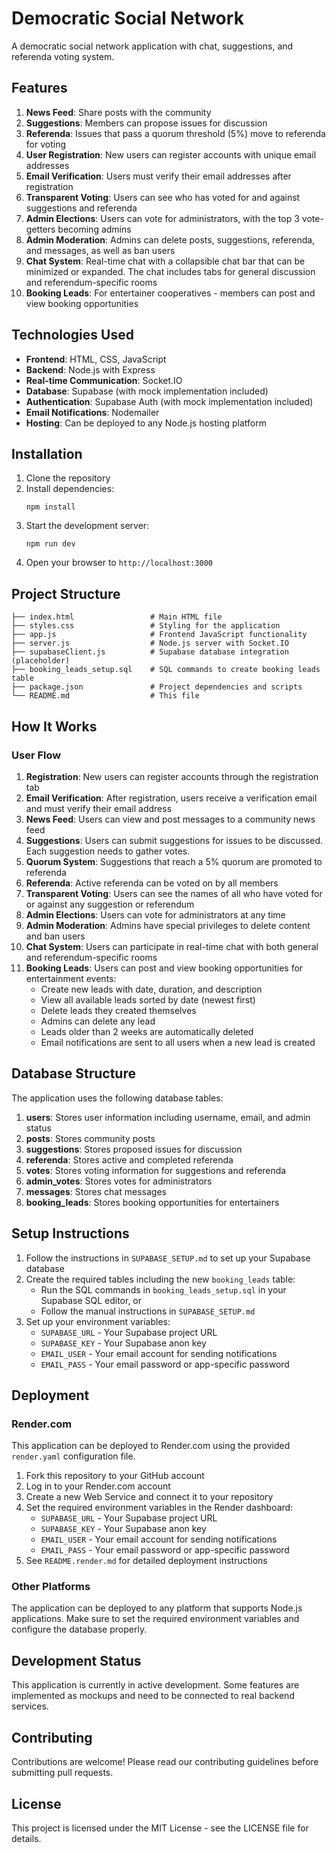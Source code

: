 # Democratic Social Network

A democratic social network application with chat, suggestions, and referenda voting system.

## Features

1. **News Feed**: Share posts with the community
2. **Suggestions**: Members can propose issues for discussion
3. **Referenda**: Issues that pass a quorum threshold (5%) move to referenda for voting
4. **User Registration**: New users can register accounts with unique email addresses
5. **Email Verification**: Users must verify their email addresses after registration
6. **Transparent Voting**: Users can see who has voted for and against suggestions and referenda
7. **Admin Elections**: Users can vote for administrators, with the top 3 vote-getters becoming admins
8. **Admin Moderation**: Admins can delete posts, suggestions, referenda, and messages, as well as ban users
9. **Chat System**: Real-time chat with a collapsible chat bar that can be minimized or expanded. The chat includes tabs for general discussion and referendum-specific rooms
10. **Booking Leads**: For entertainer cooperatives - members can post and view booking opportunities

## Technologies Used

- **Frontend**: HTML, CSS, JavaScript
- **Backend**: Node.js with Express
- **Real-time Communication**: Socket.IO
- **Database**: Supabase (with mock implementation included)
- **Authentication**: Supabase Auth (with mock implementation included)
- **Email Notifications**: Nodemailer
- **Hosting**: Can be deployed to any Node.js hosting platform

## Installation

1. Clone the repository
2. Install dependencies:
   ```
   npm install
   ```
3. Start the development server:
   ```
   npm run dev
   ```
4. Open your browser to `http://localhost:3000`

## Project Structure

```
├── index.html                 # Main HTML file
├── styles.css                 # Styling for the application
├── app.js                     # Frontend JavaScript functionality
├── server.js                  # Node.js server with Socket.IO
├── supabaseClient.js          # Supabase database integration (placeholder)
├── booking_leads_setup.sql    # SQL commands to create booking leads table
├── package.json               # Project dependencies and scripts
└── README.md                  # This file
```

## How It Works

### User Flow

1. **Registration**: New users can register accounts through the registration tab
2. **Email Verification**: After registration, users receive a verification email and must verify their email address
3. **News Feed**: Users can view and post messages to a community news feed
4. **Suggestions**: Users can submit suggestions for issues to be discussed. Each suggestion needs to gather votes.
5. **Quorum System**: Suggestions that reach a 5% quorum are promoted to referenda
6. **Referenda**: Active referenda can be voted on by all members
7. **Transparent Voting**: Users can see the names of all who have voted for or against any suggestion or referendum
8. **Admin Elections**: Users can vote for administrators at any time
9. **Admin Moderation**: Admins have special privileges to delete content and ban users
10. **Chat System**: Users can participate in real-time chat with both general and referendum-specific rooms
11. **Booking Leads**: Users can post and view booking opportunities for entertainment events:
    - Create new leads with date, duration, and description
    - View all available leads sorted by date (newest first)
    - Delete leads they created themselves
    - Admins can delete any lead
    - Leads older than 2 weeks are automatically deleted
    - Email notifications are sent to all users when a new lead is created

## Database Structure

The application uses the following database tables:

1. **users**: Stores user information including username, email, and admin status
2. **posts**: Stores community posts
3. **suggestions**: Stores proposed issues for discussion
4. **referenda**: Stores active and completed referenda
5. **votes**: Stores voting information for suggestions and referenda
6. **admin_votes**: Stores votes for administrators
7. **messages**: Stores chat messages
8. **booking_leads**: Stores booking opportunities for entertainers

## Setup Instructions

1. Follow the instructions in `SUPABASE_SETUP.md` to set up your Supabase database
2. Create the required tables including the new `booking_leads` table:
   - Run the SQL commands in `booking_leads_setup.sql` in your Supabase SQL editor, or
   - Follow the manual instructions in `SUPABASE_SETUP.md`
3. Set up your environment variables:
   - `SUPABASE_URL` - Your Supabase project URL
   - `SUPABASE_KEY` - Your Supabase anon key
   - `EMAIL_USER` - Your email account for sending notifications
   - `EMAIL_PASS` - Your email password or app-specific password

## Deployment

### Render.com

This application can be deployed to Render.com using the provided `render.yaml` configuration file.

1. Fork this repository to your GitHub account
2. Log in to your Render.com account
3. Create a new Web Service and connect it to your repository
4. Set the required environment variables in the Render dashboard:
   - `SUPABASE_URL` - Your Supabase project URL
   - `SUPABASE_KEY` - Your Supabase anon key
   - `EMAIL_USER` - Your email account for sending notifications
   - `EMAIL_PASS` - Your email password or app-specific password
5. See `README.render.md` for detailed deployment instructions

### Other Platforms

The application can be deployed to any platform that supports Node.js applications. 
Make sure to set the required environment variables and configure the database properly.

## Development Status

This application is currently in active development. Some features are implemented as mockups and need to be connected to real backend services.

## Contributing

Contributions are welcome! Please read our contributing guidelines before submitting pull requests.

## License

This project is licensed under the MIT License - see the LICENSE file for details.